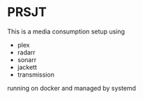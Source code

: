 # PRSJT

This is a media consumption setup using

* plex
* radarr
* sonarr
* jackett
* transmission

running on docker and managed by systemd
